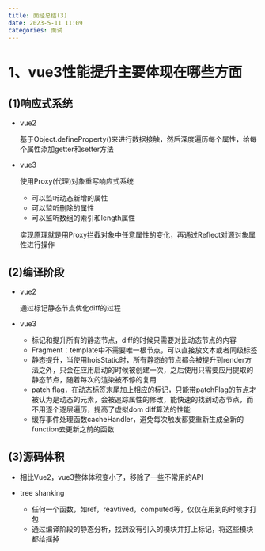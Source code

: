 ```yaml
---
title: 面经总结(3)
date: 2023-5-11 11:09
categories: 面试
---
```

# 1、vue3性能提升主要体现在哪些方面

## (1)响应式系统

- vue2

  基于Object.defineProperty()来进行数据接触，然后深度遍历每个属性，给每个属性添加getter和setter方法

- vue3

  使用Proxy(代理)对象重写响应式系统

  - 可以监听动态新增的属性
  - 可以监听删除的属性
  - 可以监听数组的索引和length属性

  实现原理就是用Proxy拦截对象中任意属性的变化，再通过Reflect对源对象属性进行操作

## (2)编译阶段

- vue2

  通过标记静态节点优化diff的过程

- vue3

  - 标记和提升所有的静态节点，diff的时候只需要对比动态节点的内容
  - Fragment：template中不需要唯一根节点，可以直接放文本或者同级标签
  - 静态提升，当使用hoisStatic时，所有静态的节点都会被提升到render方法之外，只会在应用启动的时候被创建一次，之后使用只需要应用提取的静态节点，随着每次的渲染被不停的复用
  - patch flag，在动态标签末尾加上相应的标记，只能带patchFlag的节点才被认为是动态的元素，会被追踪属性的修改，能快速的找到动态节点，而不用逐个逐层遍历，提高了虚拟dom diff算法的性能
  - 缓存事件处理函数cacheHandler，避免每次触发都要重新生成全新的function去更新之前的函数

## (3)源码体积

- 相比Vue2，vue3整体体积变小了，移除了一些不常用的API

- tree shanking
  - 任何一个函数，如ref，reavtived，computed等，仅仅在用到的时候才打包
  - 通过编译阶段的静态分析，找到没有引入的模块并打上标记，将这些模块都给摇掉